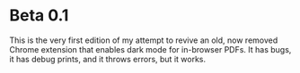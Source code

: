 # Beta 0.1

This is the very first edition of my attempt to revive an old, now removed Chrome extension that enables dark mode for in-browser PDFs. It has bugs, it has debug prints, and it throws errors, but it works.

